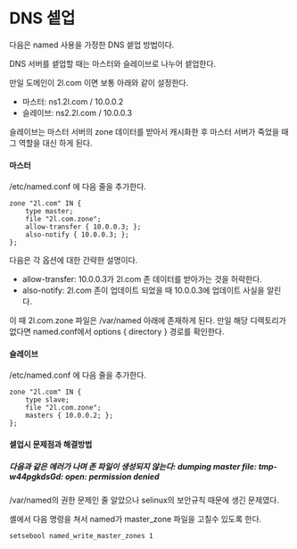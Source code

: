 # DNS 셑업

다음은 named 사용을 가정한 DNS 셑업 방법이다.

DNS 서버를 셑업할 때는 마스터와 슬레이브로 나누어 셑업한다.

만일 도메인이 2l.com 이면 보통 아래와 같이 설정한다.

* 마스터: ns1.2l.com / 10.0.0.2
* 슬레이브: ns2.2l.com / 10.0.0.3

슬레이브는 마스터 서버의 zone 데이터를 받아서 캐시화한 후
마스터 서버가 죽었을 때 그 역할을 대신 하게 된다.

#### 마스터

/etc/named.conf 에 다음 줄을 추가한다.

```
zone "2l.com" IN {
	type master;
	file "2l.com.zone";
	allow-transfer { 10.0.0.3; };
	also-notify { 10.0.0.3; };
};
```

다음은 각 옵션에 대한 간략한 설명이다.

* allow-transfer: 10.0.0.3가 2l.com 존 데이터를 받아가는 것을 허락한다.
* also-notify: 2l.com 존이 업데이트 되었을 때 10.0.0.3에 업데이트 사실을 알린다.

이 때 2l.com.zone 파일은 /var/named 아래에 존재하게 된다.
만일 해당 디렉토리가 없다면 named.conf에서 options { directory } 경로를 확인한다.

#### 슬레이브

/etc/named.conf 에 다음 줄을 추가한다.

```
zone "2l.com" IN {
	type slave;
	file "2l.com.zone";
	masters { 10.0.0.2; };
};
```

#### 셑업시 문제점과 해결방법

##### 다음과 같은 에러가 나며 존 파일이 생성되지 않는다: dumping master file: tmp-w44pgkdsGd: open: permission denied

/var/named의 권한 문제인 줄 알았으나 selinux의 보안규칙 때문에 생긴 문제였다.

셸에서 다음 명령을 쳐서 named가 master_zone 파일을 고칠수 있도록 한다.

```
setsebool named_write_master_zones 1
```


